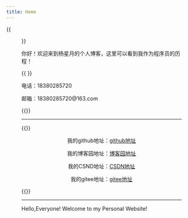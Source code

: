 ```yaml
---
title: Home
---
```


{{<figure src="https://img.mjj.today/2022/10/08/d6983aad860d5a734150454a20a1d975.jpg" title="This is me, which is me (我就是我，不一样的烟火)" width="200">}}

你好！欢迎来到杨星月的个人博客，这里可以看到我作为程序员的历程！

{{<block class="reminder"> }}

 <p>电话：18380285720</p>
 <p>邮箱：18380285720@163.com</p>

{{<end>}}

---

{{<block class="reminder">}}

<center>
     <p>我的github地址：<a href="https://github.com/yangxingyue0623">github地址</a></p>
     <p>我的博客园地址：<a href="https://www.cnblogs.com/xingyue0623/">博客园地址</a></p>
    <p>我的CSND地址：<a href="https://blog.csdn.net/kuimeiyuzu">CSDN地址</a></p>
    <p>我的gitee地址：<a href="https://gitee.com/yangxingyue0623">gitee地址</a></p>
</center>

{{<end>}}



---



   Hello,Everyone! Welcome to my Personal Website!</p>